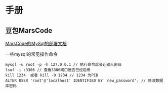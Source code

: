 # 手册

## 豆包MarsCode

[MarsCode的MySql的部署文档](https://docs.marscode.cn/docs/dependency-management)

一些mysql的常见操作命令

``` shell
mysql -u root -p -h 127.0.0.1 // 执行命令后会让输入密码
lsof -i :3306 // 查看3306端口是否已经启用
kill 1234  或者 kill -9 1234 // 1234 为PID
ALTER USER 'root'@'localhost' IDENTIFIED BY 'new_password'; // 修改数据库密码
```